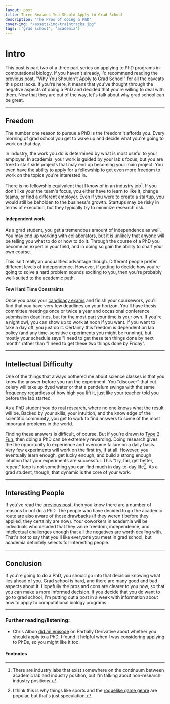 ```yaml
---
layout: post
title: Three Reasons You Should Apply to Grad School
description: "The Pros of doing a PhD"
cover-img: "/assets/img/traintracks.jpg"
tags: ['grad school', 'academia']
---
```


# Intro
This post is part two of a three part series on applying to PhD programs in computational biology.
If you haven't already, I'd recommend reading the [previous post](TODO), "Why You Shouldn't Apply to Grad School" for all the caveats this post lacks.
If you're here, it means that you've thought through the negative aspects of doing a PhD and decided that you're willing to deal with them.
Now that they are out of the way, let's talk about why grad school can be great.

---

## Freedom
The number one reason to pursue a PhD is the freedom it affords you.
Every morning of grad school you get to wake up and decide what you're going to work on that day.

In industry, the work you do is determined by what is most useful to your employer.
In academia, your work is guided by your lab's focus, but you are free to start side projects that may end up becoming your main project.
You even have the ability to apply for a fellowship to get even more freedom to work on the topics you're interested in.

There is no fellowship equivalent that I know of in an industry job[^lab].
If you don't like your the team's focus, you either have to learn to like it, change teams, or find a different employer.
Even if you were to create a startup, you would still be beholden to the business's growth.
Startups may be risky in terms of execution, but they typically try to minimize research risk.

#### Independent work
As a grad student, you get a tremendous amount of independence as well.
You may end up working with collaborators, but it is unlikely that anyone will be telling you what to do or how to do it.
Through the course of a PhD you become an expert in your field, and in doing so gain the ability to chart your own course.

This isn't really an unqualified advantage though.
Different people prefer different levels of independence.
However, if getting to decide how you're going to solve a hard problem sounds exciting to you, then you're probably well-suited to the academic path.

#### Few Hard Time Constraints
Once you pass your [candidacy exams](https://www.med.upenn.edu/gcb/candidacy-exam.html) and finish your coursework, you'll find that you have very few deadlines on your horizon.
You'll have thesis committee meetings once or twice a year and occasional conference submission deadlines, but for the most part your time is your own.
If you're a night owl, you can show up to work at noon if you want.
If you want to take a day off, you just do it.
Certainly this freedom is dependent on lab policy (and any time-sensitive experiments you might be running), but mostly your schedule says "I need to get these ten things done by next month" rather than "I need to get these two things done by Friday".

---

## Intellectual Difficulty
One of the things that always bothered me about science classes is that you know the answer before you run the experiment.
You "discover" that cut celery will take up dyed water or that a pendelum swings with the same frequency regardless of how high you lift it, just like your teacher told you before the lab started.

As a PhD student you do real research, where no one knows what the result will be.
Backed by your skills, your intuition, and the knowledge of the scientific community, you get to work to find answers to some of the most important problems in the world.

Finding these answers is difficult, of course.
But if you're drawn to [Type 2 Fun,](https://goeast.ems.com/three-types-of-fun/) then doing a PhD can be extremely rewarding.
Doing research gives the the opportunity to experience and overcome failure on a daily basis.
Very few experiments will work on the first try, if at all.
However, you eventually learn enough, get lucky enough, and build a strong enough intuition that your experiments are successful.
This "try, fail, get better, repeat" loop is not something you can find much in day-to-day life[^fail].
As a grad student, though, that dynamic is the core of your work.

---

## Interesting People

If you've read the [previous post](#TODO), then you know there are a number of reasons to not do a PhD.
The people who have decided to go the academic route are also aware of those drawbacks (if they weren't before they applied, they certainly are now).
Your coworkers in academia will be individuals who decided that they value freedom, independence, and intellectual challenges enough that all the negatives are worth dealing with.
That's not to say that you'll like everyone you meet in grad school, but academia definitely selects for interesting people.

---

## Conclusion

If you're going to do a PhD, you should go into that decision knowing what lies ahead of you.
Grad school is hard, and there are many good and bad aspects about it.
Hopefully the pros and cons are clearer to you now, so that you can make a more informed decision.
If you decide that you do want to go to grad school, I'm putting out a post in a week with information about how to apply to computational biology programs.

---

### Further reading/listening:
- Chris Albon [did an episode](http://partiallyderivative.com/podcast/2017/04/25/should-you-get-a-phd) on Partially Derivative about whether you should apply to a PhD.
I found it helpful when I was considering applying to PhDs, so you might like it too.

#### Footnotes
[^lab]: There are industry labs that exist somewhere on the continuum between academic lab and industry position, but I'm talking about non-research industry positions. 
[^fail]: I think this is why things like sports and the [roguelike game genre](https://en.wikipedia.org/wiki/Roguelike) are popular, but that's just speculation.
